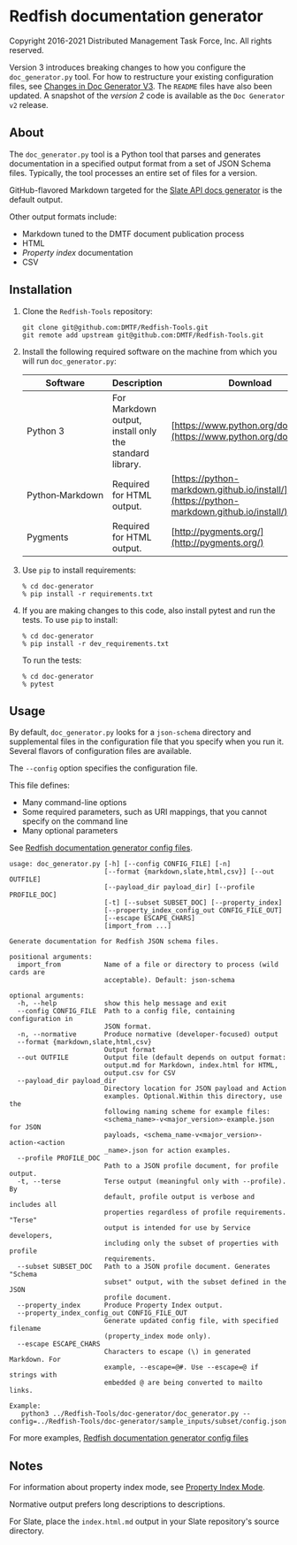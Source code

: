 # Redfish documentation generator

Copyright 2016-2021 Distributed Management Task Force, Inc. All rights reserved.

Version 3 introduces breaking changes to how you configure the `doc_generator.py` tool. For how to restructure your existing configuration files, see [Changes in Doc Generator V3](CHANGES_v2_to_v3.md). The `README` files have also been updated. A snapshot of the *version 2* code is available as the `Doc Generator v2` release.

## About

The `doc_generator.py` tool is a Python tool that parses and generates documentation in a specified output format from a set of JSON Schema files. Typically, the tool processes an entire set of files for a version. 

GitHub-flavored Markdown targeted for the [Slate API docs generator](https://github.com/slatedocs/slate "https://github.com/slatedocs/slate") is the default output.

Other output formats include:

* Markdown tuned to the DMTF document publication process
* HTML 
* *Property index* documentation
* CSV

## Installation

1. Clone the `Redfish-Tools` repository:

    ```
    git clone git@github.com:DMTF/Redfish-Tools.git
    git remote add upstream git@github.com:DMTF/Redfish-Tools.git
    ```

1. Install the following required software on the machine from which you will run `doc_generator.py`:

    | Software | Description | Download |
    |----------|-------------|----------|
    | Python 3 | For Markdown output, install only the standard library. | [https://www.python.org/downloads/](https://www.python.org/downloads/) |
    | Python&#8209;Markdown | Required for HTML output. | [https://python-markdown.github.io/install/](https://python-markdown.github.io/install/) |
    | Pygments | Required for HTML output. | [http://pygments.org/](http://pygments.org/) |

1. Use `pip` to install requirements:

    ```
    % cd doc-generator
    % pip install -r requirements.txt
    ```

1. If you are making changes to this code, also install pytest and run the tests. To use `pip` to install:

    ```
    % cd doc-generator
    % pip install -r dev_requirements.txt
    ```

    To run the tests:

    ```
    % cd doc-generator
    % pytest
    ```

## Usage

By default, `doc_generator.py` looks for a `json-schema` directory and supplemental files in the configuration file that you specify when you run it. Several flavors of configuration files are available.

The `--config` option specifies the configuration file.

This file defines:

* Many command-line options
* Some required parameters, such as URI mappings, that you cannot specify on the command line
* Many optional parameters

See [Redfish documentation generator config files](README_config_files.md).

```
usage: doc_generator.py [-h] [--config CONFIG_FILE] [-n]
                        [--format {markdown,slate,html,csv}] [--out OUTFILE]
                        [--payload_dir payload_dir] [--profile PROFILE_DOC]
                        [-t] [--subset SUBSET_DOC] [--property_index]
                        [--property_index_config_out CONFIG_FILE_OUT]
                        [--escape ESCAPE_CHARS]
                        [import_from ...]

Generate documentation for Redfish JSON schema files.

positional arguments:
  import_from           Name of a file or directory to process (wild cards are
                        acceptable). Default: json-schema

optional arguments:
  -h, --help            show this help message and exit
  --config CONFIG_FILE  Path to a config file, containing configuration in
                        JSON format.
  -n, --normative       Produce normative (developer-focused) output
  --format {markdown,slate,html,csv}
                        Output format
  --out OUTFILE         Output file (default depends on output format:
                        output.md for Markdown, index.html for HTML,
                        output.csv for CSV
  --payload_dir payload_dir
                        Directory location for JSON payload and Action
                        examples. Optional.Within this directory, use the
                        following naming scheme for example files:
                        <schema_name>-v<major_version>-example.json for JSON
                        payloads, <schema_name-v<major_version>-action-<action
                        _name>.json for action examples.
  --profile PROFILE_DOC
                        Path to a JSON profile document, for profile output.
  -t, --terse           Terse output (meaningful only with --profile). By
                        default, profile output is verbose and includes all
                        properties regardless of profile requirements. "Terse"
                        output is intended for use by Service developers,
                        including only the subset of properties with profile
                        requirements.
  --subset SUBSET_DOC   Path to a JSON profile document. Generates "Schema
                        subset" output, with the subset defined in the JSON
                        profile document.
  --property_index      Produce Property Index output.
  --property_index_config_out CONFIG_FILE_OUT
                        Generate updated config file, with specified filename
                        (property_index mode only).
  --escape ESCAPE_CHARS
                        Characters to escape (\) in generated Markdown. For
                        example, --escape=@#. Use --escape=@ if strings with
                        embedded @ are being converted to mailto links.

Example:
   python3 ../Redfish-Tools/doc-generator/doc_generator.py --config=../Redfish-Tools/doc-generator/sample_inputs/subset/config.json
```

For more examples, [Redfish documentation generator config files](README_config_files.md)

## Notes

For information about property index mode, see [Property Index Mode](README_Property_Index.md).

Normative output prefers long descriptions to descriptions.

For Slate, place the `index.html.md` output in your Slate repository's source directory.
